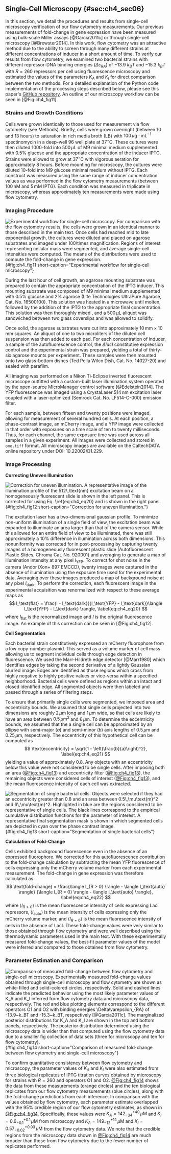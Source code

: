 ## Single-Cell Microscopy {#sec:ch4_sec06}

In this section, we detail the procedures and results from single-cell
microscopy verification of our flow cytometry measurements. Our previous
measurements of fold-change in gene expression have been measured using
bulk-scale Miller assays [@Garcia2011c] or through single-cell microscopy
[@Brewster2014]. In this work, flow cytometry was an attractive method due to
the ability to screen through many different strains at different concentrations
of inducer in a short amount of time. To verify our results from flow cytometry,
we examined two bacterial strains with different repressor-DNA binding energies
($\Delta\varepsilon_{RA}$) of $-13.9~k_BT$ and $-15.3~k_BT$ with $R = 260$
repressors per cell using fluorescence microscopy and estimated the values of
the parameters $K_A$ and $K_I$ for direct comparison between the two methods.
For a detailed explanation of the Python code implementation of the processing
steps described below, please see this paper's [GitHub
repository](https://rpgroup-pboc.github.io/mwc_induction/code/notebooks/unsupervised_gating.html).
An outline of our microscopy workflow can be seen in [@Fig:ch4_fig11].

### Strains and Growth Conditions

Cells were grown identically to those used for measurement via flow cytometry
(see Methods). Briefly, cells were grown overnight (between 10 and 13 hours) to
saturation in rich media broth (LB) with $100\,\mu\text{g} \cdot \text{mL}^{-1}$
spectinomycin in a deep-well 96 well plate at $37^\circ \text{C}$. These
cultures were then diluted 1000-fold into $500\,\mu\text{L}$ of M9 minimal
medium supplemented with 0.5% glucose and the appropriate concentration of the
inducer IPTG. Strains were allowed to grow at $37^\circ \text{C}$ with vigorous
aeration for approximately 8 hours. Before mounting for microscopy, the cultures
were diluted 10-fold into M9 glucose minimal medium without IPTG. Each construct
was measured using the same range of inducer concentration values as was
performed in the flow cytometry measurements (between $100\,\text{nM}$ and
$5\,\text{mM}$ IPTG). Each condition was measured in triplicate in microscopy,
whereas approximately ten measurements were made using flow cytometry.

### Imaging Procedure

![**Experimental workflow for single-cell microscopy**. For comparison with the
flow cytometry results, the cells were grown in an identical manner to those
described in the main text. Once cells had reached mid to late exponential
growth, the cultures were diluted and placed on agarose substrates and imaged
under 100$\times$ magnification. Regions of interest representing cellular mass
were segmented, and average single-cell intensities were computed. The means of
the distributions were used to compute the fold-change in gene
expression.](ch4_fig11){#fig:ch4_fig11 short-caption="Experimental workflow for
single-cell microscopy"}

During the last hour of cell growth, an agarose mounting substrate was prepared
to contain the appropriate concentration of the IPTG inducer. This mounting
substrate was composed of M9 minimal medium supplemented with 0.5% glucose and
2% agarose (Life Technologies UltraPure Agarose, Cat. No. 16500100). This
solution was heated in a microwave until molten, followed by the addition of the
IPTG to the appropriate final concentration. This solution was then thoroughly
mixed , and a $500\,\mu\text{L}$ aliquot was sandwiched between two glass
coverslips and was allowed to solidify.

Once solid, the agarose substrates were cut into approximately
$10\,\text{mm}\times 10\,\text{mm}$ squares. An aliquot of one to two
microliters of the diluted cell suspension was then added to each pad. For each
concentration of inducer, a sample of the autofluorescence control, the $\Delta
lacI$ constitutive expression control and the experimental strain was prepared,
yielding a total of thirty-six agarose mounts per experiment. These samples were
then mounted onto two glass-bottom dishes (Ted Pella Wilco Dish, Cat. No.
14027-20) and sealed with parafilm.

All imaging was performed on a Nikon Ti-Eclipse inverted fluorescent microscope
outfitted with a custom-built laser illumination system operated by the
open-source MicroManager control software [@Edelstein2014]. The YFP fluorescence
was imaged using a CrystaLaser $514\,\text{nm}$ excitation laser coupled with a
laser-optimized (Semrock Cat. No. LF514-C-000) emission filter.

For each sample, between fifteen and twenty positions were imaged, allowing for
measurement of several hundred cells. At each position, a phase-contrast image,
an mCherry image, and a YFP image were collected in that order with exposures on
a time scale of ten to twenty milliseconds. Thus, for each channel, the same
exposure time was used across all samples in a given experiment. All images were
collected and stored in `ome.tiff` format. All microscopy images are available
on the CaltechDATA online repository under DOI: 10.22002/D1.229.

### Image Processing

**Correcting Uneven Illumination**

![**Correction for uneven illumination.** A representative image of the
illumination profile of the $512\,\text{nm}$ excitation beam on a homogeneously
fluorescent slide is shown in the left panel. This is corrected for using Eq.
$\ref{eq:ch4_eq20}$ and is shown in the right panel.](ch4_fig12){#fig:ch4_fig12
short-caption="Correction for uneven illumination."}

The excitation laser has a two-dimensional gaussian profile. To minimize
non-uniform illumination of a single field of view, the excitation beam was
expanded to illuminate an area larger than that of the camera sensor. While this
allowed for an entire field of view to be illuminated, there was still
approximately a 10% difference in illumination across both dimensions. This
nonuniformity was corrected for in post-processing by capturing twenty images of
a homogeneously fluorescent plastic slide (Autofluorescent Plastic Slides,
Chroma Cat. No. 920001) and averaging to generate a map of illumination
intensity at any pixel $I_\text{YFP}$. To correct for shot noise in the camera
(Andor iXon+ 897 EMCCD), twenty images were captured in the absence of
illumination using the exposure time used for the experimental data. Averaging
over these images produced a map of background noise at any pixel
$I_\text{dark}$. To perform the correction, each fluorescent image in the
experimental acquisition was renormalized with respect to these average maps as 
$$
I_\text{flat} = 
\frac{I - I_\text{dark}}{I_\text{YFP} - 
I_\text{dark}}\langle I_\text{YFP} - I_\text{dark} \rangle,
\label{eq:ch4_eq20}
$$
where $I_\text{flat}$ is the renormalized image and $I$ is the original
fluorescence image. An example of this correction can be seen in
[@Fig:ch4_fig12].

**Cell Segmentation**

Each bacterial strain constitutively expressed an mCherry fluorophore from a low
copy-number plasmid. This served as a volume marker of cell mass allowing us to
segment individual cells through edge detection in fluorescence. We used the
Marr-Hildreth edge detector [@Marr1980] which identifies edges by taking the
second derivative of a lightly Gaussian blurred image. Edges are identified as
those regions which cross from highly negative to highly positive values or
vice-versa within a specified neighborhood. Bacterial cells were defined as
regions within an intact and closed identified edge. All segmented objects were
then labeled and passed through a series of filtering steps.

To ensure that primarily single cells were segmented, we imposed area and
eccentricity bounds. We assumed that single cells projected into two dimensions
are roughly $2\,\mu\text{m}$ long and $1\,\mu\text{m}$ wide, so that cells are
likely to have an area between $0.5\,\mu\text{m}^2$ and $6\,\mu\text{m}$. To
determine the eccentricity bounds, we assumed that the a single cell can be
approximated by an ellipse with semi-major ($a$) and semi-minor ($b$) axis
lengths of $0.5\,\mu\text{m}$ and $0.25\,\mu\text{m}$, respectively. The
eccentricity of this hypothetical cell can be computed as
$$
\text{eccentricity} = \sqrt{1 - \left(\frac{b}{a}\right)^2},
\label{eq:ch4_eq21}
$$
yielding a value of approximately 0.8. Any objects with an eccentricity below
this value were not considered to be single cells. After imposing both an area
([@Fig:ch4_fig13](A)) and eccentricity filter ([@Fig:ch4_fig13](B)), the
remaining objects were considered cells of interest ([@Fig:ch4_fig13](C)), and
the mean fluorescence intensity of each cell was extracted.

![**Segmentation of single bacterial cells.** Objects were selected if they had
an eccentricity greater than 0.8 and an area between $0.5\,\mu\text{m}^2$ and
$6\,\mu\text{m}^2$. Highlighted in blue are the regions considered to be
representative of single cells. The black lines correspond to the empirical
cumulative distribution functions for the parameter of interest. A
representative final segmentation mask is shown in which segmented cells are
depicted in cyan over the phase contrast image.](ch4_fig13){#fig:ch4_fig13
short-caption="Segmentation of single bacterial cells"}

**Calculation of Fold-Change**

Cells exhibited background fluorescence even in the absence of an expressed
fluorophore. We corrected for this autofluorescence contribution to the
fold-change calculation by subtracting the mean YFP fluorescence of cells
expressing only the mCherry volume marker from each experimental measurement.
The fold-change in gene expression was therefore calculated as
$$
\text{fold-change} = 
\frac{\langle I_{R > 0} \rangle - \langle I_\text{auto} \rangle}
{\langle I_{R = 0} \rangle - \langle I_\text{auto} \rangle},
\label{eq:ch4_eq22}
$$
where $\langle I_{R > 0}\rangle$ is the mean fluorescence intensity of cells
expressing LacI repressors, $\langle I_\text{auto}\rangle$ is the mean intensity
of cells expressing only the mCherry volume marker, and $\langle I_{R =
0}\rangle$ is the mean fluorescence intensity of cells in the absence of LacI.
These fold-change values were very similar to those obtained through flow
cytometry and were well described using the thermodynamic parameters used in the
main text. With these experimentally measured fold-change values, the best-fit
parameter values of the model were inferred and compared to those obtained from
flow cytometry.

### Parameter Estimation and Comparison

![**Comparison of measured fold-change between flow cytometry and single-cell
microscopy.** Experimentally measured fold-change values obtained through
single-cell microscopy and flow cytometry are shown as white-filled and
solid-colored circles, respectively. Solid and dashed lines indicate the
predicted behavior using the most likely parameter values of $K_A$ and $K_I$
inferred from flow cytometry data and microscopy data, respectively. The red and
blue plotting elements correspond to the different operators O1 and O2 with
binding energies $\Delta\varepsilon_{RA}$ of $-13.9~k_BT$ and $-15.3~k_BT$,
respectively [@Garcia2011c]. The marginalized posterior distributions for $K_A$
and $K_I$ are shown in the top and bottom panels, respectively. The posterior
distribution determined using the microscopy data is wider than that computed
using the flow cytometry data due to a smaller fig collection of data sets
(three for microscopy and ten for flow cytometry).](ch4_fig14){#fig:ch4_fig14
short-caption="Comparison of measured fold-change between flow cytometry and
single-cell microscopy"}

To confirm quantitative consistency between flow cytometry and microscopy, the
parameter values of $K_A$ and $K_I$ were also estimated from three biological
replicates of IPTG titration curves obtained by microscopy for strains with
$R=260$ and operators O1 and O2. [@Fig:ch4_fig14](A) shows the data from these
measurements (orange circles) and the ten biological replicates from our flow
cytometry measurements (blue circles), along with the fold-change predictions
from each inference. In comparison with the values obtained by flow cytometry,
each parameter estimate overlapped with the 95% credible region of our flow
cytometry estimates, as shown in [@Fig:ch4_fig14](B). Specifically, these values
were $K_A=142^{+40}_{-34}\,\mu\text{M}$ and $K_I=0.6^{+0.1}_{-0.1}\,\mu\text{M}$
from microscopy and $K_A = 149^{+14}_{-12}\,\mu\text{M}$ and $K_I =
0.57^{+0.03}_{-0.02}\,\mu\text{M}$ from the flow cytometry data. We note that
the credible regions from the microscopy data shown in [@Fig:ch4_fig14](B) are
much broader than those from flow cytometry due to the fewer number of
replicates performed.
